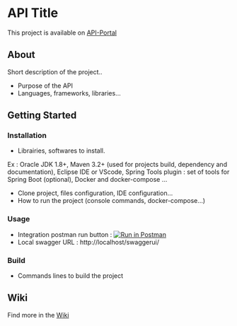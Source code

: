 # API Title

This project is available on [API-Portal](https://api-portal.decathlon.net/)

## About

Short description of the project..
* Purpose of the API
* Languages, frameworks, libraries...


## Getting Started

### Installation


* Librairies, softwares to install.

Ex :
Oracle JDK 1.8+, Maven 3.2+ (used for projects build, dependency and documentation), Eclipse IDE or VScode, Spring Tools plugin : set of tools for Spring Boot (optional), Docker and docker-compose
…


* Clone project, files configuration, IDE configuration…
* How to run the project (console commands, docker-compose…)


### Usage
* Integration postman run button :  [![Run in Postman](https://run.pstmn.io/button.svg)](https://learning.postman.com/docs/postman-for-publishers/run-in-postman/creating-run-button/)
* Local swagger URL : http://localhost/swaggerui/


### Build

* Commands lines to build the project

## Wiki

Find more in the [Wiki](https://github.com/louisthomaspro/doc-tempalte/wiki)
